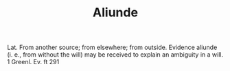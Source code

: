 ---
title: Aliunde
letter: A
permalink: "/definitions/aliunde.html"
body: Lat. From another source; from elsewhere; from outside. Evidence aliunde (i.
  e., from without the will) may be received to explain an ambiguity in a will. 1
  Greenl. Ev. ft 291
published_at: '2018-07-07'
layout: post
---